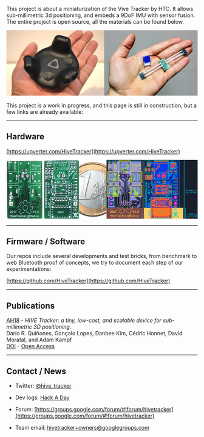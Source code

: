 This project is about a miniaturization of the Vive Tracker by HTC.
It allows sub-millimetric 3d positioning, and embeds a 9DoF IMU with sensor fusion.
The entire project is open source, all the materials can be found below.

![1st prototype](files/prototype.jpg)

This project is a work in progress, and this page is still in construction, but a few links are already available:

_______________________________________________________________________________
## Hardware
[https://upverter.com/HiveTracker](https://upverter.com/HiveTracker)

![1st PCB](files/hardware.png)


_______________________________________________________________________________
## Firmware / Software

Our repos include several developments and test bricks, from benchmark to web Bluetooth proof of concepts,
we try to document each step of our experimentations:

[https://github.com/HiveTracker](https://github.com/HiveTracker)


_______________________________________________________________________________
## Publications
[AH18](http://sigah.org/AH2018) -
_HIVE Tracker: a tiny, low-cost, and scalable device for sub-millimetric 3D positioning._
<br> Darío R. Quiñones, Gonçalo Lopes, Danbee Kim, Cédric Honnet, David Moratal, and Adam Kampf
<br> [DOI](https://doi.org/10.1145/3174910.3174935) -
[Open Access](files/AH18-HiveTracker.pdf)


_______________________________________________________________________________
## Contact / News

- Twitter: [@hive_tracker](https://twitter.com/hive_tracker)

- Dev logs: [Hack A Day](https://hackaday.io/project/160182-hivetracker)

- Forum: [https://groups.google.com/forum/#!forum/hivetracker](https://groups.google.com/forum/#!forum/hivetracker)

- Team email: [hivetracker+owners@googlegroups.com](mailto:hivetracker+owners@googlegroups.com)

